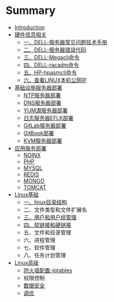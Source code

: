 # Summary

* [Introduction](README.md)
* [硬件信息相关](ying-jian-xin-xi-xiang-guan.md)
  * [一、DELL-服务器常见问题技术手册](ying-jian-xin-xi-xiang-guan/yi-3001-dell-fu-wu-qi-chang-jian-wen-ti-ji-zhu-shou-ce.md)
  * [二、DELL-服务器错误代码](ying-jian-xin-xi-xiang-guan/er-3001-dell-fu-wu-qi-cuo-wu-dai-ma.md)
  * [三、DELL-Megacli命令](ying-jian-xin-xi-xiang-guan/san-3001-dell-megacli-ming-ling.md)
  * [四、DELL-racadm命令](ying-jian-xin-xi-xiang-guan/si-3001-dell-racadm-ming-ling.md)
  * [五、HP-hpasmcli命令](ying-jian-xin-xi-xiang-guan/wu-3001-hp-hpasmcli-ming-ling.md)
  * [六、查看LINUX本机公网IP](ying-jian-xin-xi-xiang-guan/liu-3001-cha-kan-linux-ben-ji-gong-wang-ip.md)
* [基础设施服务器部署](chapter1.md)
  * [NTP服务器部署](chapter1/ntpfu-wu-qi-bu-shu.md)
  * [DNS服务器部署](chapter1/dnsfu-wu-qi-bu-shu.md)
  * [YUM源服务器部署](chapter1/yumyuan-fu-wu-qi-bu-shu.md)
  * [日志服务器EFLK部署](chapter1/ri-zhi-fu-wu-qi-eflk-bu-shu.md)
  * [GitLab服务器部署](chapter1/gitlabfu-wu-qi-bu-shu.md)
  * [GitBook部署](chapter1/gitbookbu-shu.md)
  * [KVM服务器部署](chapter1/kvmfu-wu-qi-bu-shu.md)
* [应用服务部署](fu-wu-bu-shu.md)
  * [NGINX](fu-wu-bu-shu/nginx.md)
  * [PHP](fu-wu-bu-shu/php.md)
  * [MYSQL](fu-wu-bu-shu/mysql.md)
  * [REDIS](fu-wu-bu-shu/redis.md)
  * [MONGO](fu-wu-bu-shu/mongo.md)
  * [TOMCAT](fu-wu-bu-shu/tomcat.md)
* [Linux基础](linuxji-chu.md)
  * [一、linux目录结构](linuxji-chu/yi-3001-linux-mu-lu-jie-gou.md)
  * 二、文件类型和文件扩展名
  * [三、用户和用户组管理](linuxji-chu/san-3001-yong-hu-he-yong-hu-zu.md)
  * [四、软链接和硬链接](linuxji-chu/si-3001-ruan-lian-jie-he-ying-lian-jie.md)
  * 五、文件和目录管理
  * 六、进程管理
  * 七、软件管理
  * 八、任务计划管理
* [Linux高级](linuxgao-ji.md)
  * [防火墙配置-iptables](linuxgao-ji/iptables-pei-zhi.md)
  * 权限控制
  * [数据安全](linuxgao-ji/shu-ju-an-quan.md)
  * [调优](linuxgao-ji/diao-you.md)

